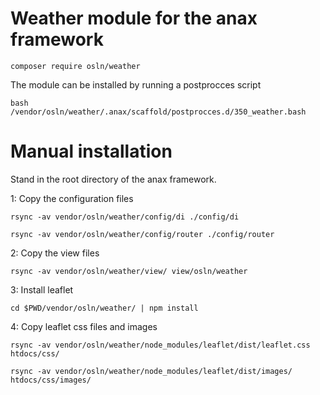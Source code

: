 # Weather module for the anax framework
`composer require osln/weather`

The module can be installed by running a postprocces script

`bash /vendor/osln/weather/.anax/scaffold/postprocces.d/350_weather.bash`
# Manual installation

Stand in the root directory of the anax framework.

1: Copy the configuration files

`rsync -av vendor/osln/weather/config/di ./config/di`

`rsync -av vendor/osln/weather/config/router ./config/router`

2: Copy the view files

`rsync -av vendor/osln/weather/view/ view/osln/weather`

3: Install leaflet

`cd $PWD/vendor/osln/weather/ | npm install`

4: Copy leaflet css files and images

`rsync -av vendor/osln/weather/node_modules/leaflet/dist/leaflet.css htdocs/css/`

`rsync -av vendor/osln/weather/node_modules/leaflet/dist/images/ htdocs/css/images/`
